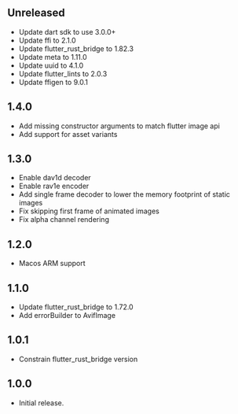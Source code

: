 ## Unreleased

* Update dart sdk to use 3.0.0+
* Update ffi to 2.1.0
* Update flutter_rust_bridge to 1.82.3
* Update meta to 1.11.0
* Update uuid to 4.1.0
* Update flutter_lints to 2.0.3
* Update ffigen to 9.0.1

## 1.4.0

* Add missing constructor arguments to match flutter image api
* Add support for asset variants

## 1.3.0

* Enable dav1d decoder
* Enable rav1e encoder
* Add single frame decoder to lower the memory footprint of static images
* Fix skipping first frame of animated images
* Fix alpha channel rendering

## 1.2.0

* Macos ARM support

## 1.1.0

* Update flutter_rust_bridge to 1.72.0
* Add errorBuilder to AvifImage

## 1.0.1

* Constrain flutter_rust_bridge version

## 1.0.0

* Initial release.
